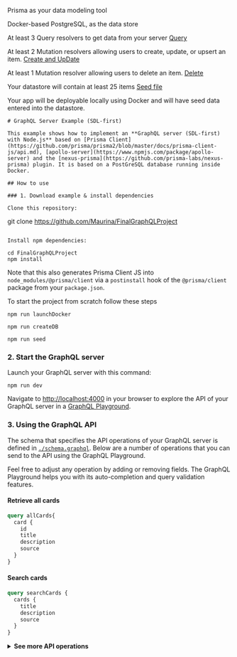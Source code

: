 Prisma as your data modeling tool

Docker-based PostgreSQL, as the data store

At least 3 Query resolvers to get data from your server [Query](https://github.com/Maurina/FinalGraphQLProject/blob/master/src/query.js)

At least 2 Mutation resolvers allowing users to create, update, or upsert an item. [Create and UpDate](https://github.com/Maurina/FinalGraphQLProject/blob/master/src/mutation.js)

At least 1 Mutation resolver allowing users to delete an item. [Delete](https://github.com/Maurina/FinalGraphQLProject/blob/master/src/mutation.js)

Your datastore will contain at least 25 items [Seed file](https://github.com/Maurina/FinalGraphQLProject/blob/master/prisma/seed.js)

Your app will be deployable locally using Docker and will have seed data entered into the datastore.


```
# GraphQL Server Example (SDL-first)

This example shows how to implement an **GraphQL server (SDL-first) with Node.js** based on [Prisma Client](https://github.com/prisma/prisma2/blob/master/docs/prisma-client-js/api.md), [apollo-server](https://www.npmjs.com/package/apollo-server) and the [nexus-prisma](https://github.com/prisma-labs/nexus-prisma) plugin. It is based on a PostGreSQL database running inside Docker.

## How to use

### 1. Download example & install dependencies

Clone this repository:

```
git clone https://github.com/Maurina/FinalGraphQLProject
```

Install npm dependencies:

cd FinalGraphQLProject
npm install
```

Note that this also generates Prisma Client JS into `node_modules/@prisma/client` via a `postinstall` hook of the `@prisma/client` package from your `package.json`.

To start the project from scratch follow these steps

```
npm run launchDocker

npm run createDB

npm run seed

```

### 2. Start the GraphQL server

Launch your GraphQL server with this command:

```
npm run dev
```

Navigate to [http://localhost:4000](http://localhost:4000) in your browser to explore the API of your GraphQL server in a [GraphQL Playground](https://github.com/prisma/graphql-playground).

### 3. Using the GraphQL API

The schema that specifies the API operations of your GraphQL server is defined in [`./schema.graphql`](./schema.graphql). Below are a number of operations that you can send to the API using the GraphQL Playground.

Feel free to adjust any operation by adding or removing fields. The GraphQL Playground helps you with its auto-completion and query validation features.

#### Retrieve all cards

```graphql
query allCards{
  card {
    id
    title
    description
    source
  }
}
```
#### Search cards

```graphql
query searchCards {
  cards {
    title
    description
    source
  }
}
```

<Details><Summary><strong>See more API operations</strong></Summary>

#### Create a new card

```graphql
mutation {
  createCard(
    data: {
      title: "Mars"
      description: "Mars is the red planet."
      source: "Nasa
    }
  ) {
    id
    title
    description
    source
  }
}
```

#### Create a edit card

```graphql
mutation {
  updateCard(
    title: "Galaxy"
    description: "Many stars and planets"
    source: "Nasa"
  ) {
    id
    title
  }
}
```

#### Delete an existing card

```graphql
mutation {
deleteOneCard (where: {id: __POST_ID__})
  {
    id
  }
}
}

```

### 2. Introspect your database

The Prisma schema is the foundation for the generated Prisma Client API. Therefore, you first need to make sure the new `Profile` table is represented in it as well. The easiest way to do so is by introspecting your database:

```
npx prisma2 introspect
```

> **Note**: You're using [npx](https://github.com/npm/npx) to run Prisma 2 CLI that's listed as a development dependency in [`package.json`](./package.json). Alternatively, you can install the CLI globally using `npm install -g prisma2`. When using Yarn, you can run: `yarn prisma2 dev`.

The `introspect` command updates your `schema.prisma` file. It now includes the `Profile` model and its 1:1 relation to `User`:

```prisma
model Card {
  id             String   @default(cuid()) @id
  title          String
  description    String
  source         String
}
```

### 3. Generate Prisma Client

With the updated Prisma schema, you can now also update the Prisma Client API with the following command:

```

## Next steps

- Read the holistic, step-by-step [Prisma Framework tutorial](https://github.com/prisma/prisma2/blob/master/docs/tutorial.md)
- Check out the [Prisma Framework docs](https://github.com/prisma/prisma2) (e.g. for [data modeling](https://github.com/prisma/prisma2/blob/master/docs/data-modeling.md), [relations](https://github.com/prisma/prisma2/blob/master/docs/relations.md) or the [Prisma Client API](https://github.com/prisma/prisma2/tree/master/docs/prisma-client-js/api.md))
- Share your feedback in the [`prisma2-preview`](https://prisma.slack.com/messages/CKQTGR6T0/) channel on the Prisma Slack
- Create issues and ask questions on [GitHub](https://github.com/prisma/prisma2/)
- Track Prisma 2's progress on [`isprisma2ready.com`](https://isprisma2ready.com)
